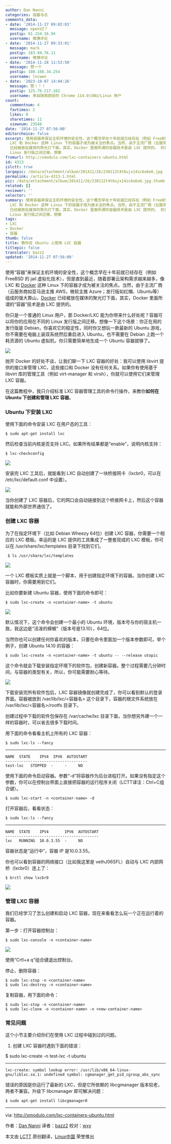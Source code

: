 ```yaml
---
author: Dan Nanni
categories: 容器与云
comments_data:
- date: '2014-11-27 09:03:03'
  message: openVZ？
  postip: 61.154.16.94
  username: 微博评论
- date: '2014-11-27 09:33:01'
  message: mark
  postip: 183.94.76.11
  username: 微博评论
- date: '2014-11-28 11:53:50'
  message: 赞一个
  postip: 180.168.34.254
  username: lncwwn
- date: '2023-10-07 14:04:26'
  message: 赞！！！
  postip: 125.76.217.162
  username: 来自陕西西安的 Chrome 114.0|GNU/Linux 用户
count:
  commentnum: 4
  favtimes: 2
  likes: 0
  sharetimes: 11
  viewnum: 23548
date: '2014-11-27 07:56:00'
editorchoice: false
excerpt: 使用容器来保证主机环境的安全性，这个概念早在十年前就已经存在（例如 FreeBSD 的 jail 虚拟化技术），但是直到最近，随着部署云架构需求越来越多，像
  LXC 和 Docker 这种 Linux 下的容器才成为被关注的焦点。当然，由于主流厂商（云服务商如亚马逊主推 AWS，微软主推 Azure；发行版如红帽、Ubuntu等）组成的强大靠山，Docker
  已经被放在媒体的聚光灯下面，其实，Docker 里面所谓的容器技术是由 LXC 提供的。 你只是一个普通的 Linux 用户，那 Docker/LXC 能为你带来什么好处呢？容器可以将你的应用在不同的
  Linux 发行版之间迁移。想像
fromurl: http://xmodulo.com/lxc-containers-ubuntu.html
id: 4313
islctt: true
largepic: /data/attachment/album/201411/26/230112t4t6ujx14zc6o6o6.jpg
permalink: /article-4313-1.html
pic: /data/attachment/album/201411/26/230112t4t6ujx14zc6o6o6.jpg.thumb.jpg
related: []
reviewer: ''
selector: ''
summary: 使用容器来保证主机环境的安全性，这个概念早在十年前就已经存在（例如 FreeBSD 的 jail 虚拟化技术），但是直到最近，随着部署云架构需求越来越多，像
  LXC 和 Docker 这种 Linux 下的容器才成为被关注的焦点。当然，由于主流厂商（云服务商如亚马逊主推 AWS，微软主推 Azure；发行版如红帽、Ubuntu等）组成的强大靠山，Docker
  已经被放在媒体的聚光灯下面，其实，Docker 里面所谓的容器技术是由 LXC 提供的。 你只是一个普通的 Linux 用户，那 Docker/LXC 能为你带来什么好处呢？容器可以将你的应用在不同的
  Linux 发行版之间迁移。想像
tags:
- LXC
- Docker
- 容器
thumb: false
title: 教你在 Ubuntu 上使用 LXC 容器
titlepic: false
translator: bazz2
updated: '2014-11-27 07:56:00'
---
```


使用“容器”来保证主机环境的安全性，这个概念早在十年前就已经存在（例如 FreeBSD 的 jail 虚拟化技术），但是直到最近，随着部署云架构需求越来越多，像 LXC 和 [Docker](http://xmodulo.com/docker-containers-centos-fedora.html) 这种 Linux 下的容器才成为被关注的焦点。当然，由于主流厂商（云服务商如亚马逊主推 AWS，微软主推 Azure；发行版如红帽、Ubuntu等）组成的强大靠山，[Docker](http://xmodulo.com/manage-linux-containers-docker-ubuntu.html) 已经被放在媒体的聚光灯下面，其实，Docker 里面所谓的“容器”技术是由 LXC 提供的。


你只是一个普通的 Linux 用户，那 Docker/LXC 能为你带来什么好处呢？容器可以将你的应用在不同的 Linux 发行版之间迁移。想像一下这个场景：你正在用的发行版是 Debian，你喜欢它的稳定性，同时你又想玩一款最新的 Ubuntu 游戏，你不需要在电脑上装双系统然后重启进入 Ubuntu，也不需要在 Debian 上跑一个耗资源的 Ubuntu 虚拟机，你只需要简单地生成一个 Ubuntu 容器就够了。


![](/data/attachment/album/201411/26/230112t4t6ujx14zc6o6o6.jpg)


抛开 Docker 的好处不谈，让我们聊一下 LXC 容器的好处：我可以使用 libvirt 提供的接口来管理 LXC，这些接口和 Docker 没有任何关系。如果你有使用基于 libvirt 库的管理工具（例如 virt-manager 和 virsh），你就可以使用它们来管理 LXC 容器。


在这篇教程中，我只介绍标准 LXC 容器管理工具的命令行操作，来教你**如何在 Ubuntu 下创建和管理 LXC 容器**。


### Ubuntu 下安装 LXC


使用下面的命令安装 LXC 在用户态的工具：



```
$ sudo apt-get install lxc

```

然后检查当前内核是否支持 LXC。如果所有结果都是“enable”，说明内核支持：



```
$ lxc-checkconfig 

```

![](/data/attachment/album/201411/26/230118ci6mip9bmjc9wihi.jpg)


安装完 LXC 工具后，就能看到 LXC 自动创建了一块桥接网卡（lxcbr0，可以在 /etc/lxc/default.conf 中设置）。


![](/data/attachment/album/201411/26/230130b4jmv2p2t2z59f2t.jpg)


当你创建了 LXC 容器后，它的网口会自动链接到这个桥接网卡上，然后这个容器就能和外部世界通信了。


### 创建 LXC 容器


为了在指定环境下（比如 Debian Wheezy 64位）创建 LXC 容器，你需要一个相应的 LXC 模板。幸运的是 LXC 提供的工具集成了一整套现成的 LXC 模板，你可以在 /usr/share/lxc/templates 目录下找到它们。



```
 $ ls /usr/share/lxc/templates 

```

![](/data/attachment/album/201411/26/230133h505t4i975za5gd4.jpg)


一个 LXC 模板实质上就是一个脚本，用于创建指定环境下的容器。当你创建 LXC 容器时，你需要用到它们。


比如你要新建 Ubuntu 容器，使用下面的命令即可：



```
$ sudo lxc-create -n <container-name> -t ubuntu 

```

![](/data/attachment/album/201411/26/230140j5yugxxnu4nhgkhc.jpg)


默认情况下，这个命令会创建一个最小的 Ubuntu 环境，版本号与你的宿主机一致，我这边是“活泼的蝾螈”（版本号是13.10），64位。


当然你也可以创建任何你喜欢的版本，只要在命令里面加一个版本参数即可。举个例子，创建 Ubuntu 14.10 的容器：



```
$ sudo lxc-create -n <container-name> -t ubuntu -- --release utopic 

```

这个命令就会下载安装指定环境下的软件包，创建新容器。整个过程需要几分钟时间，与容器的类型有关，所以，你可能需要耐心等待。


![](/data/attachment/album/201411/26/230142f4l7020libbi2b13.jpg)


下载安装完所有软件包后，LXC 容器镜像就创建完成了，你可以看到默认的登录界面。容器被放到 /var/lib/lxc/<容器名> 这个目录下，容器的根文件系统放在 /var/lib/lxc/<容器名>/rootfs 目录下。


创建过程中下载的软件包保存在 /var/cache/lxc 目录下面，当你想另外建一个一样的容器时，可以省去很多下载时间。


用下面的命令看看主机上所有的 LXC 容器：



```
$ sudo lxc-ls --fancy 

```



---



```
NAME  STATE    IPV4  IPV6  AUTOSTART  
------------------------------------
test-lxc   STOPPED  -     -     NO         

```

使用下面的命令启动容器。参数“-d”将容器作为后台进程打开。如果没有指定这个参数，你可以在控制台界面上直接把容器的运行程序关闭（LCTT译注：Ctrl+C组合键）。



```
$ sudo lxc-start -n <container-name> -d 

```

打开容器后，看看状态：



```
$ sudo lxc-ls --fancy 

```



---



```
NAME  STATE    IPV4       IPV6  AUTOSTART  
-----------------------------------------
lxc   RUNNING  10.0.3.55  -     NO         

```

容器状态是“运行中”，容器 IP 是10.0.3.55。


你也可以看到容器的网络接口（比如我这里是 vethJ06SFL）自动与 LXC 内部网桥（lxcbr0）连上了：



```
$ brctl show lxcbr0 

```

![](/data/attachment/album/201411/26/230144mdldjwfe8lmwv08k.jpg)


### 管理 LXC 容器


我们已经学习了怎么创建和启动 LXC 容器，现在来看看怎么玩一个正在运行着的容器。


第一步：打开容器控制台：



```
$ sudo lxc-console -n <container-name> 

```

![](/data/attachment/album/201411/26/230149yyworzksrnywnyvk.jpg)


使用“Crtl+a q”组合键退出控制台。


停止、删除容器：



```
$ sudo lxc-stop -n <container-name>
$ sudo lxc-destroy -n <container-name> 

```

复制容器，用下面的命令：



```
$ sudo lxc-stop -n <container-name>
$ sudo lxc-clone -o <container-name> -n <new-container-name>

```

### 常见问题


这个小节主要介绍你们在使用 LXC 过程中碰到过的问题。


1. 创建 LXC 容器时遇到下面的错误：


$ sudo lxc-create -n test-lxc -t ubuntu



---



```
lxc-create: symbol lookup error: /usr/lib/x86_64-linux-gnu/liblxc.so.1: undefined symbol: cgmanager_get_pid_cgroup_abs_sync

```

错误的原因是你运行了最新的 LXC，但是它所依赖的 libcgmanager 版本较老，两者不兼容。升级下 libcmanager 即可解决问题：



```
$ sudo apt-get install libcgmanager0 

```



---


via: <http://xmodulo.com/lxc-containers-ubuntu.html>


作者：[Dan Nanni](http://xmodulo.com/author/nanni) 译者：[bazz2](https://github.com/bazz2) 校对：[wxy](https://github.com/wxy)


本文由 [LCTT](https://github.com/LCTT/TranslateProject) 原创翻译，[Linux中国](http://linux.cn/) 荣誉推出